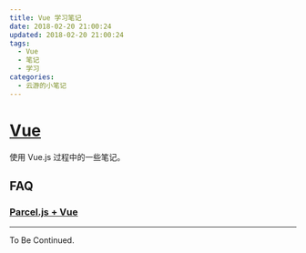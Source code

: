 ```yaml
---
title: Vue 学习笔记
date: 2018-02-20 21:00:24
updated: 2018-02-20 21:00:24
tags:
  - Vue
  - 笔记
  - 学习
categories:
  - 云游的小笔记
---
```

# [Vue](https://cn.vuejs.org)

使用 Vue.js 过程中的一些笔记。

<!-- more -->

## FAQ

### [Parcel.js + Vue](https://yunyoujun.cn/note/vue-parcel-demo/)

---

To Be Continued.